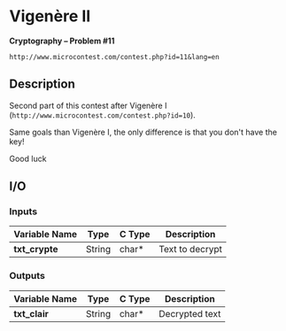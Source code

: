 # Vigenère II

**Cryptography – Problem #11**

`http://www.microcontest.com/contest.php?id=11&lang=en`


## Description

Second part of this contest after Vigenère I
(`http://www.microcontest.com/contest.php?id=10`).

Same goals than Vigenère I, the only difference is that you don't have the key!

Good luck


## I/O

### Inputs

| Variable Name  | Type   | C Type | Description     |
| -------------- | ------ | ------ | --------------- |
| **txt_crypte** | String | char*  | Text to decrypt |

### Outputs

| Variable Name | Type   | C Type | Description    |
| ------------- | ------ | ------ | -------------- |
| **txt_clair** | String | char*  | Decrypted text |
